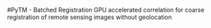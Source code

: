 #PyTM - Batched Registration
GPU accelerated correlation for coarse registration of remote sensing images without geolocation
